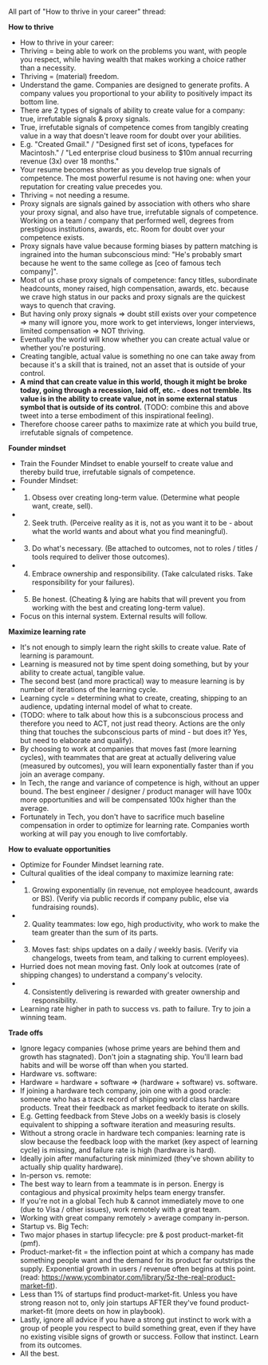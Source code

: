 All part of "How to thrive in your career" thread:

**How to thrive**
* How to thrive in your career:
* Thriving = being able to work on the problems you want, with people you respect, while having wealth that makes working a choice rather than a necessity.
* Thriving = (material) freedom.
* Understand the game. Companies are designed to generate profits. A company values you proportional to your ability to positively impact its bottom line.
* There are 2 types of signals of ability to create value for a company: true, irrefutable signals & proxy signals.
* True, irrefutable signals of competence comes from tangibly creating value in a way that doesn't leave room for doubt over your abilities.
* E.g. "Created Gmail." / "Designed first set of icons, typefaces for Macintosh." / "Led enterprise cloud business to $10m annual recurring revenue (3x) over 18 months."
* Your resume becomes shorter as you develop true signals of competence. The most powerful resume is not having one: when your reputation for creating value precedes you.
* Thriving = not needing a resume.
* Proxy signals are signals gained by association with others who share your proxy signal, and also have true, irrefutable signals of competence. Working on a team / company that performed well, degrees from prestigious institutions, awards, etc. Room for doubt over your competence exists.
* Proxy signals have value because forming biases by pattern matching is ingrained into the human subconscious mind: "He's probably smart because he went to the same college as [ceo of famous tech company]".
* Most of us chase proxy signals of competence: fancy titles, subordinate headcounts, money raised, high compensation, awards, etc. because we crave high status in our packs and proxy signals are the quickest ways to quench that craving.
* But having only proxy signals => doubt still exists over your competence => many will ignore you, more work to get interviews, longer interviews, limited compensation => NOT thriving.
* Eventually the world will know whether you can create actual value or whether you're posturing.
* Creating tangible, actual value is something no one can take away from because it's a skill that is trained, not an asset that is outside of your control.
* **A mind that can create value in this world, though it might be broke today, going through a recession, laid off, etc. - does not tremble. Its value is in the ability to create value, not in some external status symbol that is outside of its control.** (TODO: combine this and above tweet into a terse embodiment of this inspirational feeling).
* Therefore choose career paths to maximize rate at which you build true, irrefutable signals of competence.

**Founder mindset**
* Train the Founder Mindset to enable yourself to create value and thereby build true, irrefutable signals of competence.
* Founder Mindset:
* 1. Obsess over creating long-term value. (Determine what people want, create, sell).
* 2. Seek truth. (Perceive reality as it is, not as you want it to be - about what the world wants and about what you find meaningful).
* 3. Do what's necessary. (Be attached to outcomes, not to roles / titles / tools required to deliver those outcomes).
* 4. Embrace ownership and responsibility. (Take calculated risks. Take responsibility for your failures).
* 5. Be honest. (Cheating & lying are habits that will prevent you from working with the best and creating long-term value).
* Focus on this internal system. External results will follow.

**Maximize learning rate**
* It's not enough to simply learn the right skills to create value. Rate of learning is paramount.
* Learning is measured not by time spent doing something, but by your ability to create actual, tangible value.
* The second best (and more practical) way to measure learning is by number of iterations of the learning cycle.
* Learning cycle = determining what to create, creating, shipping to an audience, updating internal model of what to create.
* (TODO: where to talk about how this is a subconscious process and therefore you need to ACT, not just read theory. Actions are the only thing that touches the subconscious parts of mind - but does it? Yes, but need to elaborate and qualify).
* By choosing to work at companies that moves fast (more learning cycles), with teammates that are great at actually delivering value (measured by outcomes), you will learn exponentially faster than if you join an average company.
* In Tech, the range and variance of competence is high, without an upper bound. The best engineer / designer / product manager will have 100x more opportunities and will be compensated 100x higher than the average.
* Fortunately in Tech, you don't have to sacrifice much baseline compensation in order to optimize for learning rate. Companies worth working at will pay you enough to live comfortably.

**How to evaluate opportunities**
* Optimize for Founder Mindset learning rate.
* Cultural qualities of the ideal company to maximize learning rate:
* 1. Growing exponentially (in revenue, not employee headcount, awards or BS). (Verify via public records if company public, else via fundraising rounds).
* 2. Quality teammates: low ego, high productivity, who work to make the team greater than the sum of its parts.
* 3. Moves fast: ships updates on a daily / weekly basis. (Verify via changelogs, tweets from team, and talking to current employees).
* Hurried does not mean moving fast. Only look at outcomes (rate of shipping changes) to understand a company's velocity. 
* 4. Consistently delivering is rewarded with greater ownership and responsibility. 
* Learning rate higher in path to success vs. path to failure. Try to join a winning team.

**Trade offs**
* Ignore legacy companies (whose prime years are behind them and growth has stagnated). Don't join a stagnating ship. You'll learn bad habits and will be worse off than when you started.
* Hardware vs. software:
* Hardware = hardware + software => (hardware + software) vs. software.
* If joining a hardware tech company, join one with a good oracle: someone who has a track record of shipping world class hardware products. Treat their feedback as market feedback to iterate on skills.
* E.g. Getting feedback from Steve Jobs on a weekly basis is closely equivalent to shipping a software iteration and measuring results.
* Without a strong oracle in hardware tech companies: learning rate is slow because the feedback loop with the market (key aspect of learning cycle) is missing, and failure rate is high (hardware is hard).
* Ideally join after manufacturing risk minimized (they've shown ability to actually ship quality hardware).
* In-person vs. remote:
* The best way to learn from a teammate is in person. Energy is contagious and physical proximity helps team energy transfer.
* If you're not in a global Tech hub & cannot immediately move to one (due to Visa / other issues), work remotely with a great team.
* Working with great company remotely > average company in-person.
* Startup vs. Big Tech:
* Two major phases in startup lifecycle: pre & post product-market-fit (pmf).
* Product-market-fit = the inflection point at which a company has made something people want and the demand for its product far outstrips the supply. Exponential growth in users / revenue often begins at this point. (read: https://www.ycombinator.com/library/5z-the-real-product-market-fit).
* Less than 1% of startups find product-market-fit. Unless you have strong reason not to, only join startups AFTER they've found product-market-fit (more deets on how in playbook).
* Lastly, ignore all advice if you have a strong gut instinct to work with a group of people you respect to build something great, even if they have no existing visible signs of growth or success. Follow that instinct. Learn from its outcomes.
* All the best.